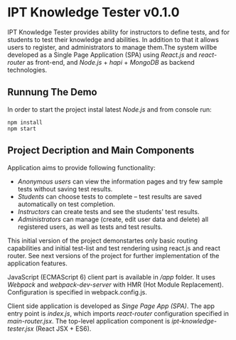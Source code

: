 # IPT Knowledge Tester v0.1.0

IPT Knowledge Tester provides ability for instructors to define tests, and for students to test their knowledge and abilities. 
In addition to that it allows users to register, and administrators to manage them.The system willbe developed as a Single Page Application (SPA) 
using *React.js* and *react-router* as front-end, and *Node.js* + *hapi* + *MongoDB* as backend technologies.


## Runnung The Demo
In order to start the project instal latest *Node.js* and from console run:
```
npm install
npm start
``` 

## Project Decription and Main Components
Application aims to provide following functionality:

* *Anonymous users* can view the information pages and try few sample tests without saving test results.
* *Students* can choose tests to complete – test results are saved automatically on test completion.
* *Instructors* can create tests and see the students' test results.
* *Administrators* can manage (create, edit user data and delete) all registered users, as well as tests and test results.

This initial version of the project demonstartes only basic routing capabilities and initial test-list and test rendering using react.js and react router.
See next versions of the project for further implementation of the application features.

JavaScript (ECMAScript 6) client part is available in */app* folder. It uses *Webpack* and *webpack-dev-server* with HMR (Hot Module Replacement).
Configuration is specified in webpack.config.js. 

Client side application is developed as *Singe Page App (SPA)*. The app entry point is *index.js*, which imports *react-router* configuration
specified in *main-router.jsx*. The top-level application component is *ipt-knowledge-tester.jsx* (React JSX + ES6).

